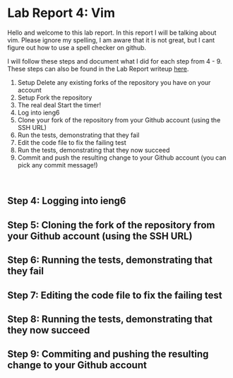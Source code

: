 # **Lab Report 4: Vim**

Hello and welcome to this lab report. In this report I will be talking about vim.
Please ignore my spelling, I am aware that it is not great, but I
cant figure out how to use a spell checker on github.

I will follow these steps and document what I did for each step from 4 - 9. These steps can 
also be found in the Lab Report writeup [here](https://ucsd-cse15l-w24.github.io/week7/index.html).

1. Setup Delete any existing forks of the repository you have on your account
2. Setup Fork the repository
3. The real deal Start the timer!
4. Log into ieng6
5. Clone your fork of the repository from your Github account (using the SSH URL)
6. Run the tests, demonstrating that they fail
7. Edit the code file to fix the failing test
8. Run the tests, demonstrating that they now succeed
9. Commit and push the resulting change to your Github account (you can pick any commit message!)

<br>  

## Step 4: Logging into ieng6

## Step 5: Cloning the fork of the repository from your Github account (using the SSH URL)

## Step 6: Running the tests, demonstrating that they fail

## Step 7: Editing the code file to fix the failing test

## Step 8: Running the tests, demonstrating that they now succeed

## Step 9: Commiting and pushing the resulting change to your Github account
